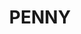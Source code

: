 ---
title: "PENNY"
url: /klagenfurt-am-woerthersee/penny-waidmannsdorferstrasse/
shop: Supermarkt
---